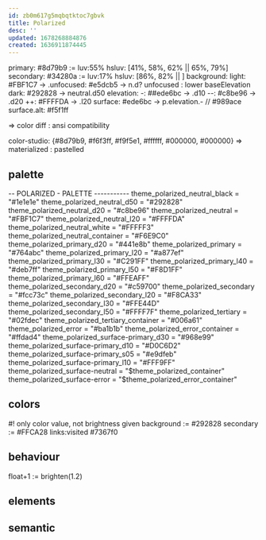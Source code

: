 ```yaml
---
id: zb0m617g5mqbqtktoc7gbvk
title: Polarized
desc: ''
updated: 1678268884876
created: 1636911874445
---
```

primary: #8d79b9 := luv:55%
  hsluv: [41%, 58%, 62% || 65%, 79%]
secondary: #34280a := luv:17%
  hsluv: [86%, 82% ||  ]
background:
  light: #FBF1C7
  -> .unfocused: #e5dcb5 -> n.d? unfocused : lower baseElevation
  dark: #292828 -> neutral.d50
  elevation:
    -: ##ede6bc -> .d10
    --: #c8be96 -> .d20
    ++: #FFFFDA -> .l20
surface: #ede6bc -> p.elevation.- // #989ace
surface.alt: #f5f1ff

=> color diff : ansi compatibility

color-studio: {#8d79b9, #f6f3ff, #f9f5e1, #ffffff, #000000, #000000}
=> materialized : pastelled

## palette

-- POLARIZED - PALETTE -----------
theme_polarized_neutral_black       = "#1e1e1e"
theme_polarized_neutral_d50         = "#292828"
theme_polarized_neutral_d20         = "#c8be96"
theme_polarized_neutral             = "#FBF1C7"
theme_polarized_neutral_l20         = "#FFFFDA"
theme_polarized_neutral_white       = "#FFFFF3"
theme_polarized_neutral_container   = "#F6E9C0"
theme_polarized_primary_d20         = "#441e8b"
theme_polarized_primary             = "#764abc"
theme_polarized_primary_l20         = "#a877ef"
theme_polarized_primary_l30         = "#C291FF"
theme_polarized_primary_l40         = "#deb7ff"
theme_polarized_primary_l50         = "#F8D1FF"
theme_polarized_primary_l60         = "#FFEAFF"
theme_polarized_secondary_d20       = "#c59700"
theme_polarized_secondary           = "#fcc73c"
theme_polarized_secondary_l20       = "#F8CA33"
theme_polarized_secondary_l30       = "#FFE44D"
theme_polarized_secondary_l50       = "#FFFF7F"
theme_polarized_tertiary            = "#02fdec"
theme_polarized_tertiary_container  = "#006a61"
theme_polarized_error               = "#ba1b1b"
theme_polarized_error_container     = "#ffdad4"
theme_polarized_surface-primary_d30 = "#968e99"
theme_polarized_surface-primary_d10 = "#D0C6D2"
theme_polarized_surface-primary_s05 = "#e9dfeb"
theme_polarized_surface-primary_l10 = "#FFF9FF"
theme_polarized_surface-neutral     = "$theme_polarized_container"
theme_polarized_surface-error       = "$theme_polarized_error_container"

## colors
#! only color value, not brightness given
background := #292828
secondary := #FFCA28
links:visited #7367f0

## behaviour
float+1 := brighten(1.2)

## elements

## semantic